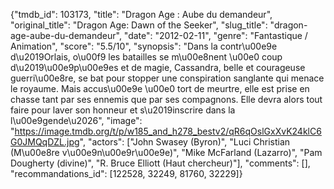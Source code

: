 {"tmdb_id": 103173, "title": "Dragon Age : Aube du demandeur", "original_title": "Dragon Age: Dawn of the Seeker", "slug_title": "dragon-age-aube-du-demandeur", "date": "2012-02-11", "genre": "Fantastique / Animation", "score": "5.5/10", "synopsis": "Dans la contr\u00e9e d\u2019Orlais, o\u00f9 les batailles se m\u00e8nent \u00e0 coup d\u2019\u00e9p\u00e9es et de magie, Cassandra, belle et courageuse guerri\u00e8re, se bat pour stopper une conspiration sanglante qui menace le royaume. Mais accus\u00e9e \u00e0 tort de meurtre, elle est prise en chasse tant par ses ennemis que par ses compagnons. Elle devra alors tout faire pour laver son honneur et s\u2019inscrire dans la l\u00e9gende\u2026", "image": "https://image.tmdb.org/t/p/w185_and_h278_bestv2/qR6qOslGxXvK24klC6G0JMQqDZL.jpg", "actors": ["John Swasey (Byron)", "Luci Christian (M\u00e8re v\u00e9n\u00e9r\u00e9e)", "Mike McFarland (Lazarro)", "Pam Dougherty (divine)", "R. Bruce Elliott (Haut chercheur)"], "comments": [], "recommandations_id": [122528, 32249, 81760, 32229]}